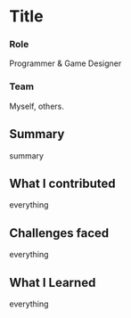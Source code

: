 # Title

### Role

Programmer & Game Designer

### Team

Myself, others.

## Summary

summary

## What I contributed

everything

## Challenges faced

everything

## What I Learned

everything
